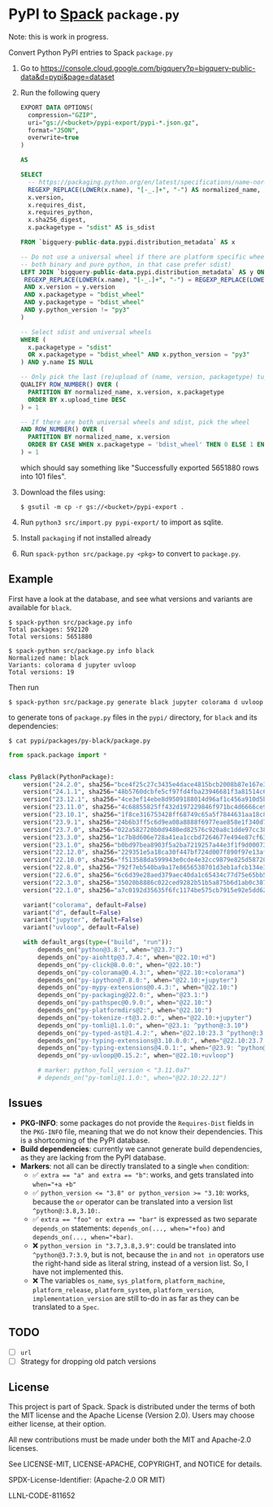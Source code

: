 # PyPI to [Spack](https://www.github.com/spack/spack) `package.py`

Note: this is work in progress.

Convert Python PyPI entries to Spack `package.py`

1. Go to https://console.cloud.google.com/bigquery?p=bigquery-public-data&d=pypi&page=dataset
2. Run the following query

   ```sql
   EXPORT DATA OPTIONS(
     compression="GZIP",
     uri="gs://<bucket>/pypi-export/pypi-*.json.gz",
     format="JSON",
     overwrite=true
   )

   AS

   SELECT
     -- https://packaging.python.org/en/latest/specifications/name-normalization/
     REGEXP_REPLACE(LOWER(x.name), "[-_.]+", "-") AS normalized_name,
     x.version,
     x.requires_dist,
     x.requires_python,
     x.sha256_digest,
     x.packagetype = "sdist" AS is_sdist

   FROM `bigquery-public-data.pypi.distribution_metadata` AS x

   -- Do not use a universal wheel if there are platform specific wheels (e.g. black can be built
   -- both binary and pure python, in that case prefer sdist)
   LEFT JOIN `bigquery-public-data.pypi.distribution_metadata` AS y ON (
    REGEXP_REPLACE(LOWER(x.name), "[-_.]+", "-") = REGEXP_REPLACE(LOWER(y.name), "[-_.]+", "-")
    AND x.version = y.version
    AND x.packagetype = "bdist_wheel"
    AND y.packagetype = "bdist_wheel"
    AND y.python_version != "py3"
   )

   -- Select sdist and universal wheels
   WHERE (
     x.packagetype = "sdist"
     OR x.packagetype = "bdist_wheel" AND x.python_version = "py3"
   ) AND y.name IS NULL

   -- Only pick the last (re)upload of (name, version, packagetype) tuples
   QUALIFY ROW_NUMBER() OVER (
     PARTITION BY normalized_name, x.version, x.packagetype
     ORDER BY x.upload_time DESC
   ) = 1

   -- If there are both universal wheels and sdist, pick the wheel
   AND ROW_NUMBER() OVER (
     PARTITION BY normalized_name, x.version
     ORDER BY CASE WHEN x.packagetype = 'bdist_wheel' THEN 0 ELSE 1 END
   ) = 1
   ```
   which should say something like "Successfully exported 5651880 rows into 101 files".
3. Download the files using:
   ```console
   $ gsutil -m cp -r gs://<bucket>/pypi-export .
   ```
4. Run `python3 src/import.py pypi-export/` to import as sqlite.
5. Install `packaging` if not installed already
6. Run `spack-python src/package.py <pkg>` to convert to `package.py`.


## Example

First have a look at the database, and see what versions and variants are available for `black`.

```console
$ spack-python src/package.py info
Total packages: 592120
Total versions: 5651880

$ spack-python src/package.py info black
Normalized name: black
Variants: colorama d jupyter uvloop
Total versions: 19
```

Then run

```console
$ spack-python src/package.py generate black jupyter colorama d uvloop
```

to generate tons of `package.py` files in the `pypi/` directory, for `black` and its dependencies:

```console
$ cat pypi/packages/py-black/package.py
```

```python
from spack.package import *


class PyBlack(PythonPackage):
    version("24.2.0", sha256="bce4f25c27c3435e4dace4815bcb2008b87e167e3bf4ee47ccdc5ce906eb4894")
    version("24.1.1", sha256="48b5760dcbfe5cf97fd4fba23946681f3a81514c6ab8a45b50da67ac8fbc6c7b")
    version("23.12.1", sha256="4ce3ef14ebe8d9509188014d96af1c456a910d5b5cbf434a09fef7e024b3d0d5")
    version("23.11.0", sha256="4c68855825ff432d197229846f971bc4d6666ce90492e5b02013bcaca4d9ab05")
    version("23.10.1", sha256="1f8ce316753428ff68749c65a5f7844631aa18c8679dfd3ca9dc1a289979c258")
    version("23.9.1", sha256="24b6b3ff5c6d9ea08a8888f6977eae858e1f340d7260cf56d70a49823236b62d")
    version("23.7.0", sha256="022a582720b0d9480ed82576c920a8c1dde97cc38ff11d8d8859b3bd6ca9eedb")
    version("23.3.0", sha256="1c7b8d606e728a41ea1ccbd7264677e494e87cf630e399262ced92d4a8dac940")
    version("23.1.0", sha256="b0bd97bea8903f5a2ba7219257a44e3f1f9d00073d6cc1add68f0beec69692ac")
    version("22.12.0", sha256="229351e5a18ca30f447bf724d007f890f97e13af070bb6ad4c0a441cd7596a2f")
    version("22.10.0", sha256="f513588da599943e0cde4e32cc9879e825d58720d6557062d1098c5ad80080e1")
    version("22.8.0", sha256="792f7eb540ba9a17e8656538701d3eb1afcb134e3b45b71f20b25c77a8db7e6e")
    version("22.6.0", sha256="6c6d39e28aed379aec40da1c65434c77d75e65bb59a1e1c283de545fb4e7c6c9")
    version("22.3.0", sha256="35020b8886c022ced9282b51b5a875b6d1ab0c387b31a065b84db7c33085ca79")
    version("22.1.0", sha256="a7c0192d35635f6fc1174be575cb7915e92e5dd629ee79fdaf0dcfa41a80afb5")

    variant("colorama", default=False)
    variant("d", default=False)
    variant("jupyter", default=False)
    variant("uvloop", default=False)

    with default_args(type=("build", "run")):
        depends_on("python@3.8:", when="@23.7:")
        depends_on("py-aiohttp@3.7.4:", when="@22.10:+d")
        depends_on("py-click@8.0.0:", when="@22.10:")
        depends_on("py-colorama@0.4.3:", when="@22.10:+colorama")
        depends_on("py-ipython@7.8.0:", when="@22.10:+jupyter")
        depends_on("py-mypy-extensions@0.4.3:", when="@22.10:")
        depends_on("py-packaging@22.0:", when="@23.1:")
        depends_on("py-pathspec@0.9.0:", when="@22.10:")
        depends_on("py-platformdirs@2:", when="@22.10:")
        depends_on("py-tokenize-rt@3.2.0:", when="@22.10:+jupyter")
        depends_on("py-tomli@1.1.0:", when="@23.1: ^python@:3.10")
        depends_on("py-typed-ast@1.4.2:", when="@22.10:23.3 ^python@:3.7")
        depends_on("py-typing-extensions@3.10.0.0:", when="@22.10:23.7 ^python@:3.9")
        depends_on("py-typing-extensions@4.0.1:", when="@23.9: ^python@:3.10")
        depends_on("py-uvloop@0.15.2:", when="@22.10:+uvloop")

        # marker: python_full_version < "3.11.0a7"
        # depends_on("py-tomli@1.1.0:", when="@22.10:22.12")
```

## Issues

- **PKG-INFO**: some packages do not provide the `Requires-Dist` fields in the `PKG-INFO` file,
  meaning that we do not know their dependencies. This is a shortcoming of the PyPI database.
- **Build dependencies**: currently we cannot generate build dependencies, as they are lacking
  from the PyPI database.
- **Markers**: not all can be directly translated to a single `when` condition:
  - ✅ `extra == "a" and extra == "b"`: works, and gets translated into `when="+a +b"`
  - ✅ `python_version <= "3.8" or python_version >= "3.10`: works, because the `or` operator
    can be translated into a version list `^python@:3.8,3.10:`.
  - ✅ `extra == "foo" or extra == "bar"` is expressed as two separate `depends_on` statements:
    `depends_on(..., when="+foo)` and `depends_on(..., when="+bar)`.
  - ❌ `python_version in "3.7,3.8,3.9"`: could be translated into `^python@3.7:3.9`, but is not,
    because the `in` and `not in` operators use the right-hand side as literal string, instead of
    a version list. So, I have not implemented this.
  - ❌ The variables `os_name`, `sys_platform`, `platform_machine`, `platform_release`,
    `platform_system`, `platform_version`, `implementation_version` are still to-do in as far as
    they can be translated to a `Spec`.

## TODO

- [ ] `url`
- [ ] Strategy for dropping old patch versions

## License

This project is part of Spack. Spack is distributed under the terms of both the
MIT license and the Apache License (Version 2.0). Users may choose either
license, at their option.

All new contributions must be made under both the MIT and Apache-2.0 licenses.

See LICENSE-MIT, LICENSE-APACHE, COPYRIGHT, and NOTICE for details.

SPDX-License-Identifier: (Apache-2.0 OR MIT)

LLNL-CODE-811652
